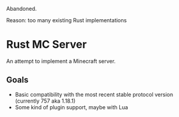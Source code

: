 Abandoned.

Reason: too many existing Rust implementations

# Rust MC Server

An attempt to implement a Minecraft server.

## Goals

- Basic compatibility with the most recent stable protocol version (currently 757 aka 1.18.1)
- Some kind of plugin support, maybe with Lua
